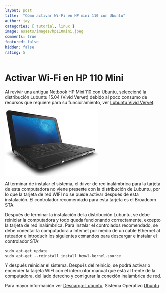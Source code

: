 ```yaml
---
layout: post
title:  "Cómo activar Wi-Fi en HP mini 110 con Ubuntu"
author: jay
categories: [ tutorial, linux ]
image: assets/images/hp110mini.jpeg
comments: true
featured: false
hidden: false
rating: 5
---
```


# Activar Wi-Fi en HP 110 Mini

Al revivir una antigua Netbook HP Mini 110 con Ubuntu, seleccioné la distribución Lubuntu 15.04 (Vivid Vervet) debido al poco consumo de recursos que requiere para su funcionamiento, ver [Lubuntu Vivid Vervet](http://lubuntu.net/blog/lubuntu-1504-vivid-vervet-released).

![hp110](../assets/images/hp-mini-110-negro-1.jpg)

Al terminar de instalar el sistema, el driver de red inalámbrica para la tarjeta de esta computadora no viene presente con la distribución de Lubuntu, por lo que la tarjeta de red WIFI no se puede activar después de esta instalación. El controlador recomendado para esta tarjeta es el Broadcom STA.

Después de terminar la instalación de la distribución Lubuntu, se debe reiniciar la computadora y todo queda funcionando correctamente, excepto la tarjeta de red inalámbrica. Para instalar el controlados recomendado, se debe conectar la computadora a Internet por medio de un cable Ethernet al ruteador e introducir los siguientes comandos para descargar e instalar el controlador STA:

```
sudo apt-get update
sudo apt-get --reinstall install bcmwl-kernel-source
```

Y después reiniciar el sistema. Después del reinicio, se podrá activar o encender la tarjeta WIFI con el interruptor manual que está al frente de la computadora, del lado derecho y configurar la conexión inalámbrica de red.

Para mayor información ver [Descargar Lubuntu](http://lubuntu.net/blog/lubuntu-1504-vivid-vervet-released), Sistema Operativo [Ubuntu](http://ubuntu.com)

